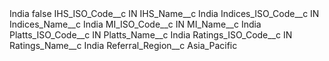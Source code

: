<?xml version="1.0" encoding="UTF-8"?>
<CustomMetadata xmlns="http://soap.sforce.com/2006/04/metadata" xmlns:xsi="http://www.w3.org/2001/XMLSchema-instance" xmlns:xsd="http://www.w3.org/2001/XMLSchema">
    <label>India</label>
    <protected>false</protected>
    <values>
        <field>IHS_ISO_Code__c</field>
        <value xsi:type="xsd:string">IN</value>
    </values>
    <values>
        <field>IHS_Name__c</field>
        <value xsi:type="xsd:string">India</value>
    </values>
    <values>
        <field>Indices_ISO_Code__c</field>
        <value xsi:type="xsd:string">IN</value>
    </values>
    <values>
        <field>Indices_Name__c</field>
        <value xsi:type="xsd:string">India</value>
    </values>
    <values>
        <field>MI_ISO_Code__c</field>
        <value xsi:type="xsd:string">IN</value>
    </values>
    <values>
        <field>MI_Name__c</field>
        <value xsi:type="xsd:string">India</value>
    </values>
    <values>
        <field>Platts_ISO_Code__c</field>
        <value xsi:type="xsd:string">IN</value>
    </values>
    <values>
        <field>Platts_Name__c</field>
        <value xsi:type="xsd:string">India</value>
    </values>
    <values>
        <field>Ratings_ISO_Code__c</field>
        <value xsi:type="xsd:string">IN</value>
    </values>
    <values>
        <field>Ratings_Name__c</field>
        <value xsi:type="xsd:string">India</value>
    </values>
    <values>
        <field>Referral_Region__c</field>
        <value xsi:type="xsd:string">Asia_Pacific</value>
    </values>
</CustomMetadata>
